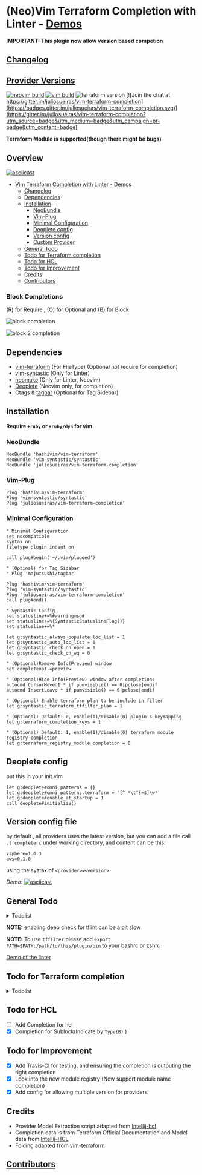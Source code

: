 # (Neo)Vim Terraform Completion with Linter - [Demos](./DEMO.md)

**IMPORTANT: This plugin now allow version based competion**

## [Changelog](./CHANGELOG.md)

## [Provider Versions](./PROVIDER_VERSOINS.md)

[![neovim build](https://badges.herokuapp.com/travis/juliosueiras/vim-terraform-completion?env=VIM_TYPE=nvim&label=Neovim%20Build)](https://travis-ci.org/juliosueiras/vim-terraform-completion)
[![vim build](https://badges.herokuapp.com/travis/juliosueiras/vim-terraform-completion?env=VIM_TYPE=vim&label=Vim%20Build)](https://travis-ci.org/juliosueiras/vim-terraform-completion)
![terraform version](https://img.shields.io/badge/terraform-0.11.5-blue.svg)
[![Join the chat at https://gitter.im/juliosueiras/vim-terraform-completion](https://badges.gitter.im/juliosueiras/vim-terraform-completion.svg)](https://gitter.im/juliosueiras/vim-terraform-completion?utm_source=badge&utm_medium=badge&utm_campaign=pr-badge&utm_content=badge)

**Terraform Module is supported(though there might be bugs)**


## Overview

[![asciicast](https://asciinema.org/a/119610.png)](https://asciinema.org/a/119610)

- [Vim Terraform Completion with Linter - Demos](#vim-terraform-completion-with-linter---demosdemomd)
  * [Changelog](#changelog)
  * [Dependencies](#dependencies)
  * [Installation](#installation)
    + [NeoBundle](#neobundle)
    + [Vim-Plug](#vim-plug)
    + [Minimal Configuration](#minimal-configuration)
    + [Deoplete config](#deoplete-config)
    + [Version config](#version-config-file)
    + [Custom Provider](./CUSTOM_PROVIDER.md)
  * [General Todo](#general-todo)
  * [Todo for Terraform completion](#todo-for-terraform-completion)
  * [Todo for HCL](#todo-for-hcl)
  * [Todo for Improvement](#todo-for-improvement)
  * [Credits](#credits)
  * [Contributors](#contributors)

### Block Completions
(R) for Require , (O) for Optional and (B) for Block

![block completion](pics/block_completion1.png)

![block 2 completion](pics/block_completion2.png)

## Dependencies

- [vim-terraform](https://github.com/hashivim/vim-terraform) (For FileType)
  (Optional not require for completion)
- [vim-syntastic](https://github.com/vim-syntastic/syntastic) (Only for Linter)
- [neomake](https://github.com/neomake/neomake) (Only for Linter, Neovim)
- [Deoplete](https://github.com/Shougo/deoplete.nvim) (Neovim only, for completion)
- Ctags & [tagbar](https://github.com/majutsushi/tagbar) (Optional for Tag Sidebar)

## Installation

**Require `+ruby` or `+ruby/dyn` for vim**

### NeoBundle
```vim
NeoBundle 'hashivim/vim-terraform'
NeoBundle 'vim-syntastic/syntastic'
NeoBundle 'juliosueiras/vim-terraform-completion'
```

### Vim-Plug
```vim
Plug 'hashivim/vim-terraform'
Plug 'vim-syntastic/syntastic'
Plug 'juliosueiras/vim-terraform-completion'
```

### Minimal Configuration
```vim
" Minimal Configuration
set nocompatible
syntax on
filetype plugin indent on

call plug#begin('~/.vim/plugged')

" (Optinal) for Tag Sidebar
" Plug 'majutsushi/tagbar'

Plug 'hashivim/vim-terraform'
Plug 'vim-syntastic/syntastic'
Plug 'juliosueiras/vim-terraform-completion'
call plug#end()

" Syntastic Config
set statusline+=%#warningmsg#
set statusline+=%{SyntasticStatuslineFlag()}
set statusline+=%*

let g:syntastic_always_populate_loc_list = 1
let g:syntastic_auto_loc_list = 1
let g:syntastic_check_on_open = 1
let g:syntastic_check_on_wq = 0

" (Optional)Remove Info(Preview) window
set completeopt-=preview

" (Optional)Hide Info(Preview) window after completions
autocmd CursorMovedI * if pumvisible() == 0|pclose|endif
autocmd InsertLeave * if pumvisible() == 0|pclose|endif

" (Optional) Enable terraform plan to be include in filter
let g:syntastic_terraform_tffilter_plan = 1

" (Optional) Default: 0, enable(1)/disable(0) plugin's keymapping
let g:terraform_completion_keys = 1

" (Optional) Default: 1, enable(1)/disable(0) terraform module registry completion
let g:terraform_registry_module_completion = 0
```

## Deoplete config
put this in your init.vim
```vim
let g:deoplete#omni_patterns = {}
let g:deoplete#omni_patterns.terraform = '[^ *\t"{=$]\w*'
let g:deoplete#enable_at_startup = 1
call deoplete#initialize()
```


## Version config file
by default , all providers uses the latest version, but you can add a file call `.tfcompleterc` under working directory, and content can be this:
```
vsphere=1.0.3
aws=0.1.0
```

using the syatax of `<provider>=<version>`

*Demo:*
[![asciicast](https://asciinema.org/a/157636.png)](https://asciinema.org/a/157636)

## General Todo
<details>
<summary>Todolist</summary>

- [X] Adapt to Upcoming terraform 0.10
- [X] Added a bot for auto pushing of new provider version 
- [ ] (WIP) Refactoring Regex for linter and completion, and Trying out on api based(so it can integrade with other editor) solution
- [ ] (WIP) More test cases
- [x] Support for Neomake(Require further testing)
- [X] Run terraform plan and output to a new window(`<leader>rr`) 
- [X] Async Run support(For Neovim/Vim 8) 
- [ ] Move regex code to a json(for easier extension)
- [x] Test from zero to useful setup using Docker
- [x] Jump Reference (Ctrl-L first time to jump to resource definition, second time
    on the same line to jump back)
- [x] Show Doc (Ctrl-K)
- [x] Provide config and example
- [x] Integrate Basic `terraform validate` and `tflint` into Synstatic
- [x] Added a custom linter for providing a better error
- [ ] (WIP) Better linter
- [ ] (WIP) Full Snippets
</details>

**NOTE:** enabling deep check for tflint can be a bit slow

**NOTE:** To use `tffilter` please add `export PATH=$PATH:/path/to/this/plugin/bin` to your bashrc or zshrc

[Demo of the linter](https://asciinema.org/a/118441)

## Todo for Terraform completion
<details>
<summary>Todolist</summary>

- [X] (Require more work) Lookup Attributes data using terraform.tfstate
- [ ] (WIP) Custom Provider completion, might do Rest API style due to unstable custom provider
- [ ] Provider
- [x] Completion for functions(file,etc) and basic resource arguments(count,lifecyle, etc)
- [x] Module (Make sure you run `terraform get` beforehand)
- [x] Data
- [x] Resource(with Provider)
- [x] Parameter
- [x] Adding Info to Argument and Attribute(Type not including ,since Info
    already indicate it)
- [x] Variable
- [ ] Cleaner code
- [x] local/offline
- [x] Add completion tags, ingress, and other subblock
- [ ] Further seperate data source from resource
</details>

## Todo for HCL
- [ ] Add Completion for hcl
- [X] Completion for Sublock(Indicate by `Type(B)` )
## Todo for Improvement
- [X] Add Travis-CI for testing, and ensuring the completion is outputing the right completion
- [X] Look into the new module registry (Now support module name completion)
- [X] Add config for allowing multiple version for providers

## Credits
- Provider Model Extraction script adapted from [Intellij-hcl](https://github.com/VladRassokhin/intellij-hcl)
- Completion data is from Terraform Official Documentation and Model data from [Intellij-HCL](https://github.com/VladRassokhin/intellij-hcl/)
- Folding adapted from [vim-terraform](https://github.com/hashivim/vim-terraform)

## [Contributors](./CONTRIBUTORS.md)
